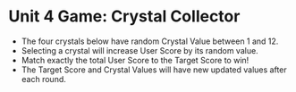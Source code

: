# Unit 4 Game: Crystal Collector

* The four crystals below have random Crystal Value between 1 and 12. 
* Selecting a crystal will increase User Score by its random value. 
* Match exactly the total User Score to the Target Score to win!
* The Target Score and Crystal Values will have new updated values after each round.